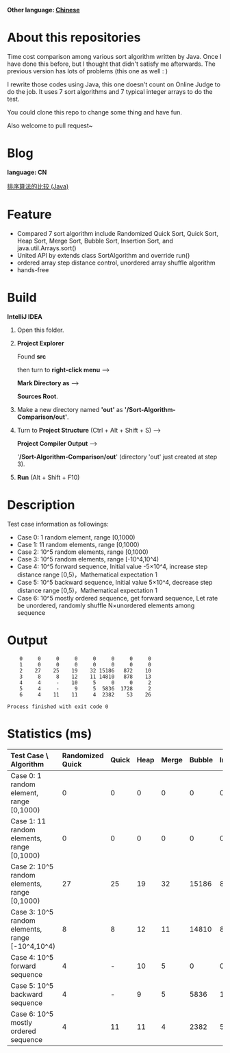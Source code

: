 **Other language: [Chinese](https://github.com/bipy/Sort-Algorithm-Comparison/blob/master/README_CN.md)**

# About this repositories

Time cost comparison among various sort algorithm written by Java. Once I have done this before, but I thought that didn't satisfy me afterwards. The previous version has lots of problems (this one as well : )

I rewrite those codes using Java, this one doesn't count on Online Judge to do the job. It uses 7 sort algorithms and 7 typical integer arrays to do the test.

You could clone this repo to change some thing and have fun.

Also welcome to pull request~

# Blog

**language: CN**

[排序算法的比较 (Java)](https://blog.zhengrh.com/post/Sort-Algorithm-Comparison/)

# Feature

- Compared 7 sort algorithm include Randomized Quick Sort, Quick Sort, Heap Sort, Merge Sort, Bubble Sort, Insertion Sort, and java.util.Arrays.sort()
- United API by extends class SortAlgorithm and override run()
- ordered array step distance control, unordered array shuffle algorithm
- hands-free

# Build

**IntelliJ IDEA**

1. Open this folder.

2. **Project Explorer** 

    Found **src**  

    then turn to **right-click menu** --> 

    **Mark Directory as** -->  

    **Sources Root**.

3. Make a new directory named **'out'** as **'/Sort-Algorithm-Comparison/out'**.

4. Turn to **Project Structure** (Ctrl + Alt + Shift + S) --> 

    **Project Compiler Output** -->

    '**/Sort-Algorithm-Comparison/out**'  (directory 'out' just created at step 3).

5. **Run** (Alt + Shift + F10)

 

# Description

Test case information as followings:

- Case 0: 1 random element, range [0,1000)
- Case 1: 11 random elements, range [0,1000)
- Case 2: 10^5 random elements, range [0,1000)
- Case 3: 10^5 random elements, range [-10^4,10^4)
- Case 4: 10^5 forward sequence, Initial value -5×10^4, increase step distance range [0,5)，Mathematical expectation 1
- Case 5: 10^5 backward sequence, Initial value 5×10^4, decrease step distance range [0,5)，Mathematical expectation 1
- Case 6: 10^5 mostly ordered sequence, get forward sequence, Let rate be unordered, randomly shuffle N×unordered elements among sequence

# Output

```text
    0     0     0     0     0     0     0     0 
    1     0     0     0     0     0     0     0 
    2    27    25    19    32 15186   872    10 
    3     8     8    12    11 14810   878    13 
    4     4     -    10     5     0     0     2 
    5     4     -     9     5  5836  1728     2 
    6     4    11    11     4  2382    53    26 

Process finished with exit code 0

```

# Statistics (ms)

| Test Case \ Algorithm                            | Randomized Quick | Quick | Heap | Merge | Bubble | Insertion | Arrays.sort() |
| :----------------------------------------------- | :--------------- | :---- | :--- | :---- | :----- | :-------- | ------------- |
| Case 0: 1 random element, range [0,1000)         | 0                | 0     | 0    | 0     | 0      | 0         | 0             |
| Case 1: 11 random elements, range [0,1000)       | 0                | 0     | 0    | 0     | 0      | 0         | 0             |
| Case 2: 10^5 random elements, range [0,1000)     | 27               | 25    | 19   | 32    | 15186  | 872       | 10            |
| Case 3: 10^5 random elements, range [-10^4,10^4) | 8                | 8     | 12   | 11    | 14810  | 878       | 13            |
| Case 4: 10^5 forward sequence                    | 4                | -     | 10   | 5     | 0      | 0         | 2             |
| Case 5: 10^5 backward sequence                   | 4                | -     | 9    | 5     | 5836   | 1728      | 2             |
| Case 6: 10^5 mostly ordered sequence             | 4                | 11    | 11   | 4     | 2382   | 53        | 26            |